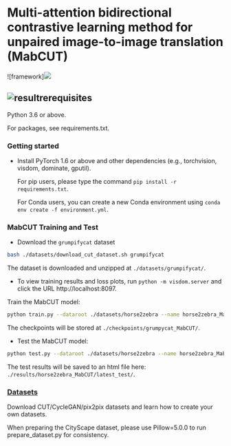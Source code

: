 # Multi-attention bidirectional contrastive learning method for unpaired image-to-image translation (MabCUT)

![framework]![](../imgs/framework.png)




## ![result](../imgs/result.png)rerequisites

Python 3.6 or above.

For packages, see requirements.txt.

### Getting started

- Install PyTorch 1.6 or above and other dependencies (e.g., torchvision, visdom, dominate, gputil).

  For pip users, please type the command `pip install -r requirements.txt`.

  For Conda users,  you can create a new Conda environment using `conda env create -f environment.yml`.


### MabCUT Training and Test

- Download the `grumpifycat` dataset 
```bash
bash ./datasets/download_cut_dataset.sh grumpifycat
```
The dataset is downloaded and unzipped at `./datasets/grumpifycat/`.

- To view training results and loss plots, run `python -m visdom.server` and click the URL http://localhost:8097.

Train the MabCUT model:
```bash
python train.py --dataroot ./datasets/horse2zebra --name horse2zebra_MabCUT 
```

The checkpoints will be stored at `./checkpoints/grumpycat_MabCUT/`.

- Test the MabCUT model:
```bash
python test.py --dataroot ./datasets/horse2zebra --name horse2zebra_MabCUT
```

The test results will be saved to an html file here: `./results/horse2zebra_MabCUT/latest_test/`.

### [Datasets](./docs/datasets.md)
Download CUT/CycleGAN/pix2pix datasets and learn how to create your own datasets.

When preparing the CityScape dataset, please use Pillow=5.0.0 to run prepare_dataset.py for consistency. 

